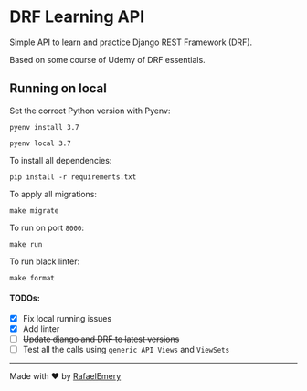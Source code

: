 # DRF Learning API

Simple API to learn and practice Django REST Framework (DRF). 

Based on some course of Udemy of DRF essentials.

## Running on local

Set the correct Python version with Pyenv:

    pyenv install 3.7
    
    pyenv local 3.7

To install all dependencies:

    pip install -r requirements.txt

To apply all migrations:

    make migrate

To run on port `8000`:

    make run

To run black linter:

    make format

#### TODOs:

- [X] Fix local running issues
- [X] Add linter
- [ ] ~~Update django and DRF to latest versions~~
- [ ] Test all the calls using `generic API Views` and `ViewSets`

---

Made with :heart: by [RafaelEmery](https://github.com/RafaelEmery)
